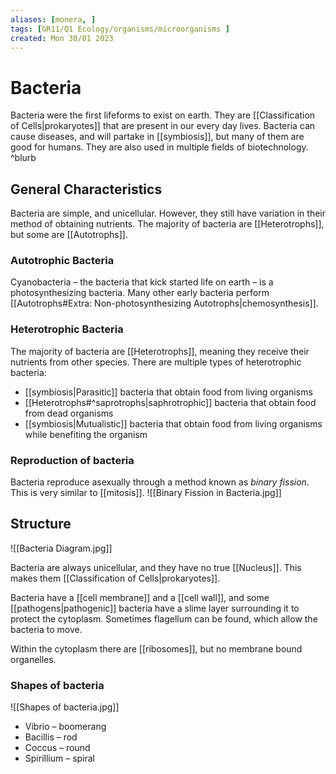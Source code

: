 ```yaml
---
aliases: [monera, ]
tags: [GR11/Q1 Ecology/organisms/microorganisms ]
created: Mon 30/01 2023
---
```

# Bacteria
Bacteria were the first lifeforms to exist on earth. They are [[Classification of Cells|prokaryotes]] that are present in our every day lives. Bacteria can cause diseases, and will partake in [[symbiosis]], but many of them are good for humans. They are also used in multiple fields of biotechnology. ^blurb

## General Characteristics

Bacteria are simple, and unicellular. However, they still have variation in their method of obtaining nutrients. The majority of bacteria are [[Heterotrophs]], but some are [[Autotrophs]]. 

### Autotrophic Bacteria
Cyanobacteria – the bacteria that kick started life on earth – is a photosynthesizing bacteria. Many other early bacteria perform [[Autotrophs#Extra: Non-photosynthesizing Autotrophs|chemosynthesis]]. 

### Heterotrophic Bacteria
The majority of bacteria are [[Heterotrophs]], meaning they receive their nutrients from other species. There are multiple types of heterotrophic bacteria:
- [[symbiosis|Parasitic]] bacteria that obtain food from living organisms
- [[Heterotrophs#^saprotrophs|saphrotrophic]] bacteria that obtain food from dead organisms
- [[symbiosis|Mutualistic]] bacteria that obtain food from living organisms while benefiting the organism

### Reproduction of bacteria
Bacteria reproduce asexually through a method known as *binary fission*. This is very similar to [[mitosis]]. 
![[Binary Fission in Bacteria.jpg]]

## Structure

![[Bacteria Diagram.jpg]]

Bacteria are always unicellular, and they have no true [[Nucleus]]. This makes them [[Classification of Cells|prokaryotes]]. 

Bacteria have a [[cell membrane]] and a [[cell wall]], and some [[pathogens|pathogenic]] bacteria have a slime layer surrounding it to protect the cytoplasm. Sometimes flagellum can be found, which allow the bacteria to move. 

Within the cytoplasm there are [[ribosomes]], but no membrane bound organelles.

### Shapes of bacteria

![[Shapes of bacteria.jpg]]

- Vibrio – boomerang
- Bacillis – rod
- Coccus – round
- Spirillium – spiral

